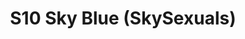 ---
title: S10 Sky Blue (SkySexuals)
permalink: "/teams/s10-sky-blue"
teamslug: s10-sky-blue
members:
- Kyle Butts - Captain
- Adam Martin - Quarterback
- Tim Adams
- Matt Barnes
- Eduardo Cabrera
- AJ DeGarmo
- Josh Ellis
- Matt Gander
- Steve Gong
- Jeremy Kincaid
- Derek Tatum
- Jay Vilar
- Jake Zuidema
- Gerard Burley - Supplemental
teamid: 4443
name: S10 Sky Blue
color: SkySexuals
division: ''
---
